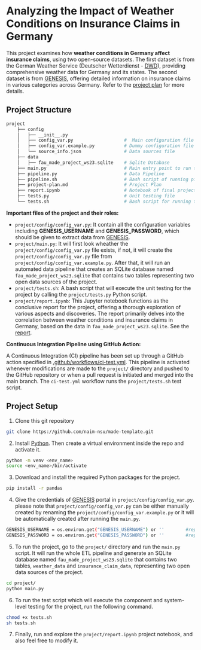 # Analyzing the Impact of Weather Conditions on Insurance Claims in Germany

This project examines how **weather conditions in Germany affect insurance claims**, using two open-source datasets. The first dataset is from the German Weather Service (Deutscher Wetterdienst - [DWD](https://opendata.dwd.de/)), providing comprehensive weather data for Germany and its states. The second dataset is from [GENESIS](https://www-genesis.destatis.de/genesis/online/data?operation=sprachwechsel&language=en), offering detailed information on insurance claims in various categories across Germany. Refer to the [project plan](/project/project-plan.md) for more details.

## Project Structure

```bash
project
    ├── config
    │   ├── __init__.py
    │   ├── config_var.py					#  Main configuration file
    │   ├── config_var.example.py			# Dummy configuration file to duplicate
    │   └── source_info.json				# Data sources file
    ├── data
    │   ├── fau_made_project_ws23.sqlite	# Sqlite Database
    ├── main.py								# Main entry point to run the pipeline
    ├── pipeline.py							# Data Pipeline
    ├── pipeline.sh							# Bash script of running pipeline
    ├── project-plan.md						# Project Plan
    ├── report.ipynb						# Notebook of final project report
    ├── tests.py							# Unit testing file
    └── tests.sh							# Bash script for running tests
```

**Important files of the project and their roles:**

- `project/config/config_var.py`: It contain all the configuration variables including **GENESIS_USERNAME** and **GENESIS_PASSWORD**, which should be given to extract data from [GENESIS](https://www-genesis.destatis.de/genesis/online/data?operation=sprachwechsel&language=en).
- `project/main.py`: It will first look wheather the `project/config/config_var.py` file exists, if not, it will create the `project/config/config_var.py` file from `project/config/config_var.example.py`. After that, it will run an automated data pipeline that creates an SQLite database named `fau_made_project_ws23.sqlite` that contains two tables representing two open data sources of the project.
- `project/tests.sh`: A bash script that will execute the unit testing for the project by calling the `project/tests.py` Python script.
- `project/report.ipynb`: This Jupyter notebook functions as the conclusive report for the project, offering a thorough exploration of various aspects and discoveries. The report primarily delves into the correlation between weather conditions and insurance claims in Germany, based on the data in `fau_made_project_ws23.sqlite`. See the [report](project/report.ipynb).

**Continuous Integration Pipeline using GitHub Action:** <br>

A Continuous Integration (CI) pipeline has been set up through a GitHub action specified in [.github/workflows/ci-test.yml](.github/workflows/ci-test.yml). This pipeline is activated whenever modifications are made to the `project/` directory and pushed to the GitHub repository or when a pull request is initiated and merged into the main branch. The `ci-test.yml` workflow runs the `project/tests.sh` test script.

## Project Setup

1. Clone this git repository

```bash
git clone https://github.com/naim-nsu/made-template.git
```

2. Install [Python](https://www.python.org/). Then create a virtual environment inside the repo and activate it.

```bash
python -m venv <env_name>
source <env_name>/bin/activate
```

3. Download and install the required Python packages for the project.

```bash
pip install -r pandas
```

4. Give the credentials of [GENESIS](https://www-genesis.destatis.de/genesis/online/data?operation=sprachwechsel&language=en) portal in `project/config/config_var.py`. please note that `project/config/config_var.py` can be either manually created by renaming the `project/config/config_var.example.py` or it will be automatically created after running the `main.py`.

```bash
GENESIS_USERNAME = os.environ.get("GENESIS_USERNAME") or ''        #replace '' with your genesis username
GENESIS_PASSWORD = os.environ.get("GENESIS_PASSWORD") or ''        #replace '' with your genesis password
```

5. To run the project, go to the `project/` directory and run the `main.py` script. It will run the whole ETL pipeline and generate an SQLite database named `fau_made_project_ws23.sqlite` that contains two tables, `weather_data` and `insurance_claim_data`, representing two open data sources of the project.

```bash
cd project/
python main.py
```

6. To run the test script which will execute the component and system-level testing for the project, run the following command.

```bash
chmod +x tests.sh
sh tests.sh
```

7. Finally, run and explore the `project/report.ipynb` project notebook, and also feel free to modify it.

